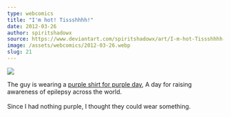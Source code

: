 ```yaml
---
type: webcomics
title: "I'm hot! Tissshhhh!"
date: 2012-03-26
author: spiritshadowx
source: https://www.deviantart.com/spiritshadowx/art/I-m-hot-Tissshhhh-292470537
image: /assets/webcomics/2012-03-26.webp
slug: 21
---
```


![](/assets/webcomics/2012-03-26.webp)

The guy is wearing a [purple shirt for purple day](http://www.purpleday.org/), A day for raising awareness of epilepsy across the world.<br><br>Since I had nothing purple, I thought they could wear something.
